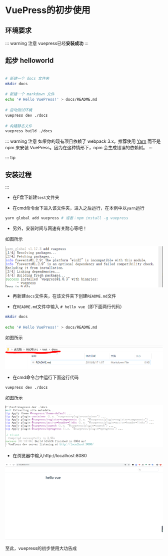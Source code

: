 #  VuePress的初步使用

## 环境要求
::: warning 注意
 vuepress已经**安装成功**
:::

## 起步 helloworld


``` sh

# 新建一个 docs 文件夹
mkdir docs

# 新建一个 markdown 文件
echo '# Hello VuePress!' > docs/README.md

# 启动测试环境
vuepress dev ./docs

# 构建静态文件
vuepress build ./docs
```

::: warning 注意
如果你的现有项目依赖了 webpack 3.x，推荐使用 [Yarn](https://yarnpkg.com/zh-Hans/) 而不是 npm 来安装 VuePress。因为在这种情形下，npm 会生成错误的依赖树。
:::

::: tip
## 安装过程
:::

+ 在F盘下新建```test```文件夹

+ 在cmd命令台下进入该文件夹，进入之后运行，在本例中以```yarn```运行

```sh
yarn global add vuepress # 或者：npm install -g vuepress
```
+ 另外，安装时间与网速有关耐心等吧！

如图所示

![安装第一步](/vuepress/vuepress安装第一步.png)

+ 再新建```docs```文件夹，在该文件夹下创建```README.md```文件

+ 在```README.md```文件中输入 ```# hello vue```（即下面两行代码）

```sh
mkdir docs

echo '# Hello VuePress!' > docs/README.md
```

如图所示

![安装第二步](/vuepress/vuepress安装第二步.png)

+ 在cmd命令台中运行下面这行代码

```sh
vuepress dev ./docs
```

如图所示

![安装第三步](/vuepress/vuepress安装第三步.png)

+ 在浏览器中输入http://localhost:8080

![安装第四步](/vuepress/vuepress安装第四步.png)

至此，vuepress的初步使用大功告成
